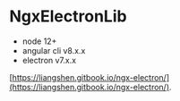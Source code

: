 # NgxElectronLib

* node 12+
* angular cli v8.x.x
* electron v7.x.x

[https://liangshen.gitbook.io/ngx-electron/](https://liangshen.gitbook.io/ngx-electron/).
